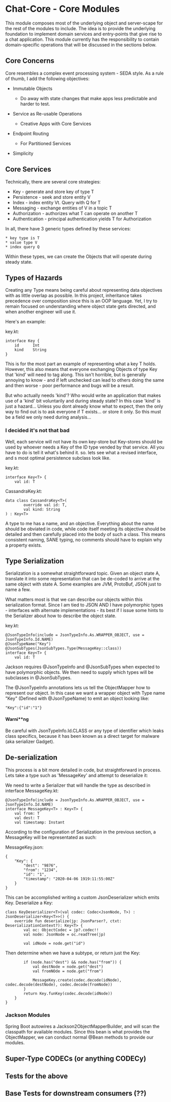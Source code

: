 # Chat-Core - Core Modules

This module composes most of the underlying object and server-scape for the rest of the
modules to include. The idea is to provide the underlying foundation to implement domain services and entry-points
that give rise to a chat application. This module currently has the responsibility to contain domain-specific 
operations that will be discussed in the sections below.

## Core Concerns

Core resembles a complex event processing system - SEDA style. As a rule of thumb, I add the following objectives:
   
 * Immutable Objects
    * Do away with state changes that make apps less predictable and harder to test.

 * Service as Re-usable Operations
    * Creative Apps with Core Services
    
 * Endpoint Routing
    * For Partitioned Services
    
 * Simplicity
 
## Core Services

Technically, there are several core strategies:

* Key - generate and store key of type T
* Persistence - seek and store entity V
* Index - index entity Vt. Query with Q for T
* Messaging - exchange entities of V in a topic T
* Authorization - authorizes what T can operate on another T
* Authentication - principal authentication yields T for Authorization

In all, there have 3 generic types defined by these services:

    * key type is T 
    * value type V
    * index query Q

Within these types, we can create the Objects that will operate during steady state.

## Types of Hazards

Creating any Type means being careful about representing data objectives with as little 
overlap as possible. In this project, inheritance takes precedence over composition since this is an OOP language.
Yet, I try to remain focused on understanding where object state gets directed, and when another engineer
will use it. 

Here's an example:

key.kt:

    interface Key {
        id      Int
        kind    String
    }

This is for the most part an example of representing what a key T holds. However,
this also means that everyone exchanging Objects of type Key that 'kind' will need
to tag along. This isn't horrible, but is generally annoying to know - and if left unchecked
can lead to others doing the same and then worse - poor performance and bugs will be a result. 

But who actually needs 'kind'? Who would write an application that makes use of a 'kind'
bit voluntarily and during steady state? In this case 'kind' is just a hazard... Unless
you dont already know what to expect, then the only way to find out is to ask everyone if
T exists... or store it only. So this must be a field we only need during analysis... 

### I decided it's not that bad

Well, each service will not have its own key-store but Key-stores should be used by whoever
needs a Key of the ID type vended by that service. All you have to do is tell it what's 
behind it. so. lets see what a revised interface, and s most optimal persistence subclass
look like.

key.kt:

    interface Key<T> {
        val id: T

CassandraKey.kt:

    data class CassandraKey<T>(
            override val id: T,
            val kind: String
    ) : Key<T>

A type to me has a name, and an objective. Everything about the name should be obviated
in code, while code itself meeting its objective should be detailed and then carefully placed
into the body of such a class. This means consistent naming, SANE typing, no comments should
have to explain why a property exists.

## Type Serialization

Serialization is a somewhat straightforward topic. Given an object state A, translate it into some representation
that can be de-coded to arrive at the same object with state A. Some examples are JVM, ProtoBuf, JSON just to name a few.

What matters most is that we can describe our objects within this serialization format. Since I am tied to JSON
AND I have polymorphic types - interfaces with alternate implementations - its best if I issue some hints to the Serializer
about how to describe the object state.

key.kt:

    @JsonTypeInfo(include = JsonTypeInfo.As.WRAPPER_OBJECT, use = JsonTypeInfo.Id.NAME)
    @JsonTypeName("Key")
    @JsonSubTypes(JsonSubTypes.Type(MessageKey::class))
    interface Key<T> {
        val id: T
        
        
Jackson requires @JsonTypeInfo and @JsonSubTypes when expected to have polymorphic objects.
We then need to supply which types will be subclasses in @JsonSubTypes. 

The @JsonTypeInfo annotations lets us tell the ObjectMapper how to represent our object. In this case
we want a wrapper object with Type name "Key" (Defined with @JsonTypeName) to emit an object looking like:

    "Key":{"id":"1"}

#### Warni**ng

Be careful with JsonTypeInfo.Id.CLASS or any type of identifier which leaks class specifics,
because it has been known as a direct target for malware (aka serializer Gadget).

## De-serialization

This process is a bit more detailed in code, but straightforward in process.
Lets take a type such as 'MessageKey' and attempt to deserialize it:

We need to write a Serializer that will handle the type as described in 
interface MessageKey.kt:

    @JsonTypeInfo(include = JsonTypeInfo.As.WRAPPER_OBJECT, use = JsonTypeInfo.Id.NAME)
    interface MessageKey<T> : Key<T> {
        val from: T
        val dest: T
        val timestamp: Instant

According to the configuration of Serialization in the previous section, a MessageKey will be representated
as such:

MessageKey.json:

    {
        "Key": {
            "dest": "9876",
            "from": "1234",
            "id": "1",
            "timestamp": "2020-04-06 1919:11:55:00Z"
        }
    }

This can be accomplished writing a custom JsonDeserializer which emits Key<T>.
Deserialize a Key<T>:

    class KeyDeserializer<T>(val codec: Codec<JsonNode, T>) : JsonDeserializer<Key<T>>() {
        override fun deserialize(jp: JsonParser?, ctxt: DeserializationContext?): Key<T> {
            val oc: ObjectCodec = jp?.codec!!
            val node: JsonNode = oc.readTree(jp)
    
            val idNode = node.get("id")

Then determine when we have a subtype, or return just the Key:

            if (node.has("dest") && node.has("from")) {
                val destNode = node.get("dest")
                val fromNOde = node.get("from")
                
                MessageKey.create(codec.decode(idNode), codec.decode(destNode), codec.decode(fromNode))
            }
            return Key.funKey(codec.decode(idNode))
        }
    }




### Jackson Modules

Spring Boot autowires a Jackson2ObjectMapperBuilder, and will scan the classpath for available modules.
Since this bean is what provides the ObjectMapper, we can conduct normal @Bean methods to provide our modules.





## Super-Type CODECs (or anything CODECy)

## Tests for the above

## Base Tests for downstream consumers (??)  
